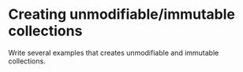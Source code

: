 # Creating unmodifiable/immutable collections
Write several examples that creates unmodifiable and immutable collections.
